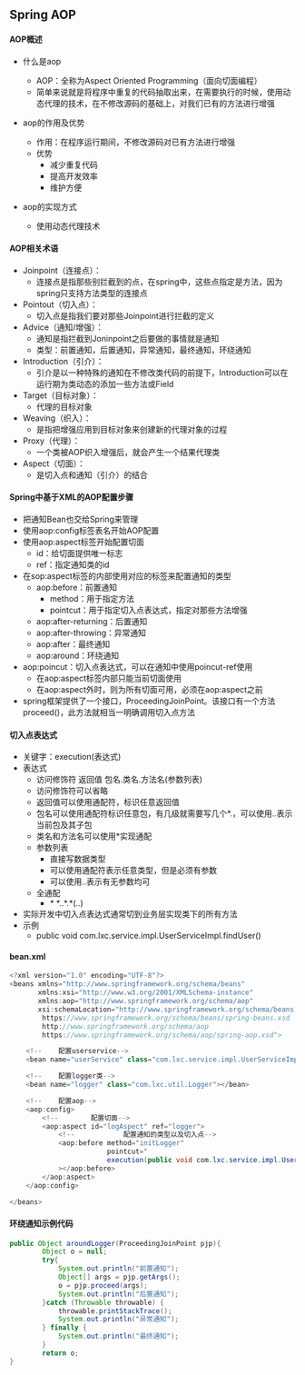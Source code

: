 ## Spring AOP

#### AOP概述

- 什么是aop
  - AOP：全称为Aspect Oriented Programming（面向切面编程）
  - 简单来说就是将程序中重复的代码抽取出来，在需要执行的时候，使用动态代理的技术，在不修改源码的基础上，对我们已有的方法进行增强

- aop的作用及优势
  - 作用：在程序运行期间，不修改源码对已有方法进行增强
  - 优势
    - 减少重复代码
    - 提高开发效率
    - 维护方便
- aop的实现方式
  - 使用动态代理技术

#### AOP相关术语

- Joinpoint（连接点）：
  - 连接点是指那些别拦截到的点，在spring中，这些点指定是方法，因为spring只支持方法类型的连接点
- Pointout（切入点）：
  - 切入点是指我们要对那些Joinpoint进行拦截的定义
- Advice（通知/增强）：
  - 通知是指拦截到Joninpoint之后要做的事情就是通知
  - 类型：前置通知，后置通知，异常通知，最终通知，环绕通知
- Introduction（引介）：
  - 引介是以一种特殊的通知在不修改类代码的前提下，Introduction可以在运行期为类动态的添加一些方法或Field
- Target（目标对象）：
  - 代理的目标对象
- Weaving（织入）：
  - 是指把增强应用到目标对象来创建新的代理对象的过程
- Proxy（代理）：
  - 一个类被AOP织入增强后，就会产生一个结果代理类
- Aspect（切面）：
  - 是切入点和通知（引介）的结合

#### Spring中基于XML的AOP配置步骤

- 把通知Bean也交给Spring来管理
- 使用aop:config标签表名开始AOP配置
- 使用aop:aspect标签开始配置切面
  - id：给切面提供唯一标志
  - ref：指定通知类的id
- 在sop:aspect标签的内部使用对应的标签来配置通知的类型
  - aop:before：前置通知
    - method：用于指定方法
    - pointcut：用于指定切入点表达式，指定对那些方法增强
  - aop:after-returning：后置通知
  - aop:after-throwing：异常通知
  - aop:after：最终通知
  - aop:around：环绕通知
- aop:poincut：切入点表达式，可以在通知中使用poincut-ref使用
  - 在aop:aspect标签内部只能当前切面使用
  - 在aop:aspect外时，则为所有切面可用，必须在aop:aspect之前
- spring框架提供了一个接口，ProceedingJoinPoint。该接口有一个方法proceed()，此方法就相当一明确调用切入点方法

#### 切入点表达式

- 关键字：execution(表达式)
- 表达式
  - 访问修饰符 返回值 包名.类名.方法名(参数列表)
  - 访问修饰符可以省略
  - 返回值可以使用通配符，标识任意返回值
  - 包名可以使用通配符标识任意包，有几级就需要写几个\*\.，可以使用\.\.表示当前包及其子包
  - 类名和方法名可以使用\*实现通配
  - 参数列表
    - 直接写数据类型
    - 可以使用通配符表示任意类型，但是必须有参数
    - 可以使用\.\.表示有无参数均可
  - 全通配
      - \* \*\.\.\*\.\*(\.\.)
- 实际开发中切入点表达式通常切到业务层实现类下的所有方法
- 示例
  - public void com.lxc.service.impl.UserServiceImpl.findUser()

#### bean.xml

```java
<?xml version="1.0" encoding="UTF-8"?>
<beans xmlns="http://www.springframework.org/schema/beans"
       xmlns:xsi="http://www.w3.org/2001/XMLSchema-instance"
       xmlns:aop="http://www.springframework.org/schema/aop"
       xsi:schemaLocation="http://www.springframework.org/schema/beans
        https://www.springframework.org/schema/beans/spring-beans.xsd
        http://www.springframework.org/schema/aop
        https://www.springframework.org/schema/aop/spring-aop.xsd">

    <!--    配置userservice-->
    <bean name="userService" class="com.lxc.service.impl.UserServiceImpl"></bean>

    <!--    配置logger类-->
    <bean name="logger" class="com.lxc.util.Logger"></bean>

    <!--    配置aop-->
    <aop:config>
        <!--        配置切面-->
        <aop:aspect id="logAspect" ref="logger">
            <!--            配置通知的类型以及切入点-->
            <aop:before method="initLogger"
                        pointcut="
                        execution(public void com.lxc.service.impl.UserServiceImpl.findUser())"
            ></aop:before>
        </aop:aspect>
    </aop:config>

</beans>
```

#### 环绕通知示例代码

```java
public Object aroundLogger(ProceedingJoinPoint pjp){
        Object o = null;
        try{
            System.out.println("前置通知");
            Object[] args = pjp.getArgs();
            o = pjp.proceed(args);
            System.out.println("后置通知");
        }catch (Throwable throwable) {
            throwable.printStackTrace();
            System.out.println("异常通知");
        } finally {
            System.out.println("最终通知");
        }
        return o;
}
```

